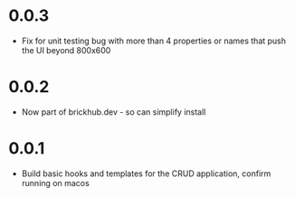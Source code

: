 # 0.0.3

- Fix for unit testing bug with more than 4 properties or names that push the UI beyond 800x600

# 0.0.2

- Now part of brickhub.dev - so can simplify install

# 0.0.1

- Build basic hooks and templates for the CRUD application, confirm running on macos
